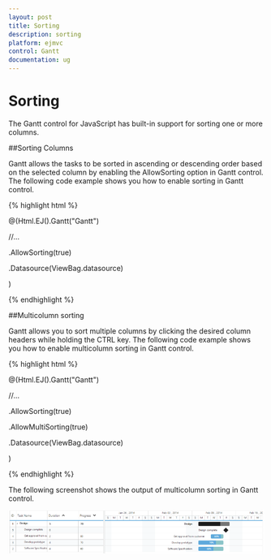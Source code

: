 ```yaml
---
layout: post
title: Sorting
description: sorting
platform: ejmvc
control: Gantt
documentation: ug
---
```


# Sorting

The Gantt control for JavaScript has built-in support for sorting one or more columns.

##Sorting Columns

Gantt allows the tasks to be sorted in ascending or descending order based on the selected column by enabling the AllowSorting option in Gantt control. The following code example shows you how to enable sorting in Gantt control.





{% highlight html %}



@(Html.EJ().Gantt("Gantt")

//...

.AllowSorting(true)

.Datasource(ViewBag.datasource)

)



{% endhighlight %}



##Multicolumn sorting

Gantt allows you to sort multiple columns by clicking the desired column headers while holding the CTRL key. The following code example shows you how to enable multicolumn sorting in Gantt control.





{% highlight html %}



@(Html.EJ().Gantt("Gantt")

//...

.AllowSorting(true)

.AllowMultiSorting(true)

.Datasource(ViewBag.datasource)

)



{% endhighlight %}





The following screenshot shows the output of multicolumn sorting in Gantt control.



![](Sorting_images/Sorting_img1.png)



